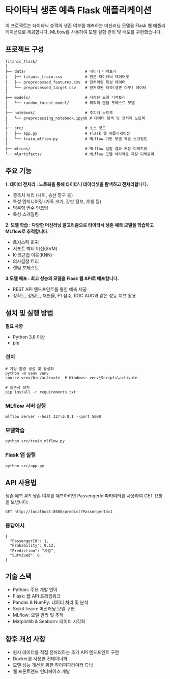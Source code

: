 # 타이타닉 생존 예측 Flask 애플리케이션

이 프로젝트는 타이타닉 승객의 생존 여부를 예측하는 머신러닝 모델을 Flask 웹 애플리케이션으로 제공합니다. MLflow를 사용하여 모델 실험 관리 및 배포를 구현했습니다.

## 프로젝트 구성
```
titanic_flask/
│
├── data/                          # 데이터 디렉토리
│   ├── titanic_train.csv          # 원본 타이타닉 데이터셋
│   ├── preprocessed_features.csv  # 전처리된 특성 데이터
│   └── preprocessed_target.csv    # 전처리된 타겟(생존 여부) 데이터
│
├── models/                        # 저장된 모델 디렉토리
│   └── random_forest_model/       # 최적의 랜덤 포레스트 모델
│
├── notebook/                      # 주피터 노트북
│   └── preprocessing_notebook.ipynb # 데이터 탐색 및 전처리 노트북
│
├── src/                           # 소스 코드
│   ├── app.py                     # Flask 웹 애플리케이션
│   └── train_mlflow.py            # MLflow 기반 모델 학습 스크립트
│
├── mlruns/                        # MLflow 실험 결과 저장 디렉토리
└── mlartifacts/                   # MLflow 모델 아티팩트 저장 디렉토리
```

## 주요 기능
**1. 데이터 전처리 : 노트북을 통해 타이타닉 데이터셋을 탐색하고 전처리합니다.**

  - 결측치 처리 (나이, 승선 항구 등)
  - 특성 엔지니어링 (가족 크기, 갑판 정보, 호칭 등)
  - 범주형 변수 인코딩
  - 특성 스케일링

**2. 모델 학습 : 다양한 머신러닝 알고리즘으로 타이타닉 생존 예측 모델을 학습하고 MLflow로 추적합니다.**
  - 로지스틱 회귀
  - 서포트 벡터 머신(SVM)
  - K-최근접 이웃(KNN)
  - 의사결정 트리
  - 랜덤 포레스트

**3.모델 배포 : 최고 성능의 모델을 Flask 웹 API로 배포합니다.**
  - REST API 엔드포인트를 통한 예측 제공
  - 정확도, 정밀도, 재현율, F1 점수, ROC AUC와 같은 성능 지표 활용

## 설치 및 실행 방법
**필요 사항**
- Python 3.8 이상
- pip

### 설치

```
# 가상 환경 생성 및 활성화
python -m venv venv
source venv/bin/activate  # Windows: venv\Scripts\activate

# 의존성 설치
pip install -r requirements.txt
```

### MLflow 서버 실행
```
mlflow server --host 127.0.0.1 --port 5000
```

### 모델학습
```
python src/train_mlflow.py
```

### Flask 앱 실행
```
python src/app.py
```

## API 사용법
생존 예측 API
생존 여부를 예측하려면 PassengerId 파라미터를 사용하여 GET 요청을 보냅니다:
```
GET http://localhost:8000/predict?PassengerId=1
```

### 응답예시
```
{
  "PassengerId": 1,
  "Probability": 0.12,
  "Prediction": "사망",
  "Survived": 0
}
```

## 기술 스택
- Python: 주요 개발 언어
- Flask: 웹 API 프레임워크
- Pandas & NumPy: 데이터 처리 및 분석
- Scikit-learn: 머신러닝 모델 구현
- MLflow: 모델 관리 및 추적
- Matplotlib & Seaborn: 데이터 시각화

## 향후 개선 사항
- 원시 데이터를 직접 전처리하는 추가 API 엔드포인트 구현
- Docker를 사용한 컨테이너화
- 모델 성능 개선을 위한 하이퍼파라미터 튜닝
- 웹 프론트엔드 인터페이스 개발
